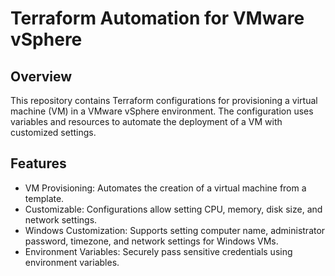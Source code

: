 # **Terraform Automation for VMware vSphere**

## **Overview**
This repository contains Terraform configurations for provisioning a virtual machine (VM) in a VMware vSphere environment.
The configuration uses variables and resources to automate the deployment of a VM with customized settings.

## **Features**
* VM Provisioning: Automates the creation of a virtual machine from a template.
* Customizable: Configurations allow setting CPU, memory, disk size, and network settings.
* Windows Customization: Supports setting computer name, administrator password, timezone, and network settings for Windows VMs.
* Environment Variables: Securely pass sensitive credentials using environment variables.
